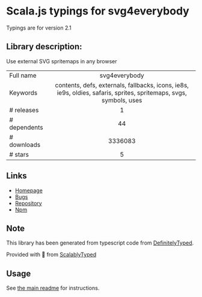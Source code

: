 
# Scala.js typings for svg4everybody

Typings are for version 2.1

## Library description:
Use external SVG spritemaps in any browser

|                    |                 |
| ------------------ | :-------------: |
| Full name          | svg4everybody |
| Keywords           | contents, defs, externals, fallbacks, icons, ie8s, ie9s, oldies, safaris, sprites, spritemaps, svgs, symbols, uses |
| # releases         | 1 |
| # dependents       | 44 |
| # downloads        | 3336083 |
| # stars            | 5 |

## Links
- [Homepage](https://github.com/jonathantneal/svg4everybody#readme)
- [Bugs](https://github.com/jonathantneal/svg4everybody/issues)
- [Repository](https://github.com/jonathantneal/svg4everybody)
- [Npm](https://www.npmjs.com/package/svg4everybody)
    


## Note
This library has been generated from typescript code from [DefinitelyTyped](https://definitelytyped.org).

Provided with :purple_heart: from [ScalablyTyped](https://github.com/oyvindberg/ScalablyTyped)

## Usage
See [the main readme](../../readme.md) for instructions.


